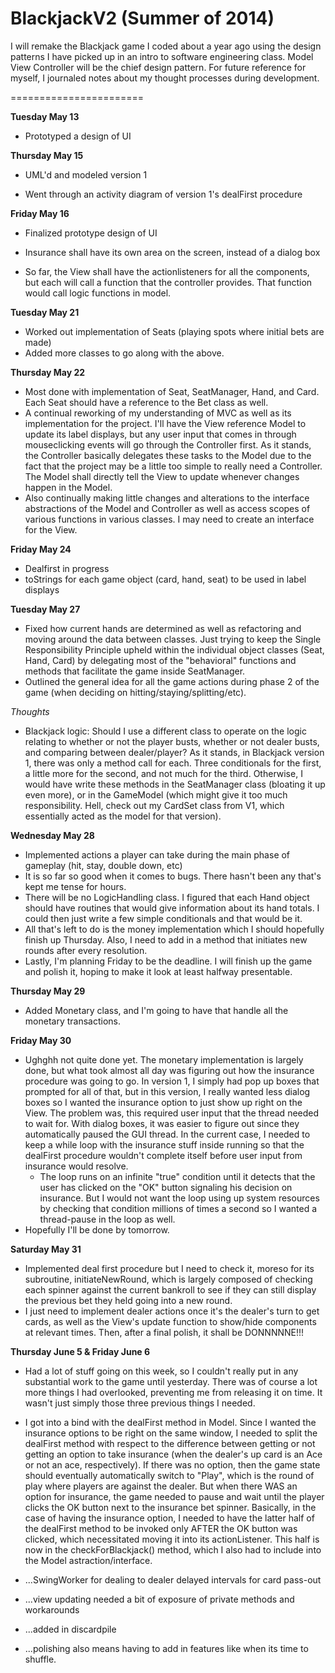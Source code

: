 BlackjackV2  (Summer of 2014)
===========

I will remake the Blackjack game I coded about a year ago using the design patterns I have picked up in an intro 
to software engineering class. Model View Controller will be the chief design pattern. For future reference for myself, I journaled notes about my thought processes during development.

=======================

**Tuesday May 13**
- Prototyped a design of UI


**Thursday May 15**
- UML'd and modeled version 1 

- Went through an activity diagram of version 1's dealFirst procedure


**Friday May 16**
- Finalized prototype design of UI

- Insurance shall have its own area on the screen, instead of a dialog box

- So far, the View shall have the actionlisteners for all the components, but each will call a function that the controller provides. That function would call logic functions in model.


**Tuesday May 21**
- Worked out implementation of Seats (playing spots where initial bets are made)
- Added more classes to go along with the above.

**Thursday May 22**
- Most done with implementation of Seat, SeatManager, Hand, and Card. Each Seat should have a
reference to the Bet class as well.
- A continual reworking of my understanding of MVC as well as its implementation for the project. I'll have the View reference Model to update its label displays, but any user input that comes in through mouseclicking events will go through the Controller first. As it stands, the Controller basically delegates these tasks to the Model due to the fact that the project may be a little too simple to really need a Controller. The Model shall directly tell the View to update whenever changes happen in the Model.  
- Also continually making little changes and alterations to the interface abstractions of the Model and Controller as well as access scopes of various functions in various classes. I may need to create an interface for the View.

**Friday May 24**
- Dealfirst in progress
- toStrings for each game object (card, hand, seat) to be used in label displays

**Tuesday May 27**
- Fixed how current hands are determined as well as refactoring and moving around the data between classes. Just trying to keep the Single Responsibility Principle upheld within the individual object classes (Seat, Hand, Card) by delegating most of the "behavioral" functions and methods that facilitate the game inside SeatManager. 
- Outlined the general idea for all the game actions during phase 2 of the game (when deciding on hitting/staying/splitting/etc). 

*Thoughts*
- Blackjack logic: Should I use a different class to operate on the logic relating to whether or not the player busts, whether or not dealer busts, and comparing between dealer/player? As it stands, in Blackjack version 1, there was only a method call for each. Three conditionals for the first, a little more for the second, and not much for the third. Otherwise, I would have write these methods in the SeatManager class (bloating it up even more), or in the GameModel (which might give it too much responsibility. Hell, check out my CardSet class from V1, which essentially acted as the model for that version).

**Wednesday May 28**
- Implemented actions a player can take during the main phase of gameplay (hit, stay, double down, etc)
- It is so far so good when it comes to bugs. There hasn't been any that's kept me tense for hours.
- There will be no LogicHandling class. I figured that each Hand object should have routines that would give information about its hand totals. I could then just write a few simple conditionals and that would be it.
- All that's left to do is the money implementation which I should hopefully finish up Thursday. Also, I need to add in a method that initiates new rounds after every resolution.
- Lastly, I'm planning Friday to be the deadline. I will finish up the game and polish it, hoping to make it look at least halfway presentable. 

**Thursday May 29**
- Added Monetary class, and I'm going to have that handle all the monetary transactions.

**Friday May 30**
- Ughghh not quite done yet. The monetary implementation is largely done, but what took almost all day was figuring out how the insurance procedure was going to go. In version 1, I simply had pop up boxes that prompted for all of that, but in this version, I really wanted less dialog boxes so I wanted the insurance option to just show up right on the View. The problem was, this required user input that the thread needed to wait for. With dialog boxes, it was easier to figure out since they automatically paused the GUI thread. In the current case, I needed to keep a while loop with the insurance stuff inside running so that the dealFirst procedure wouldn't complete itself before user input from insurance would resolve. 
    - The loop runs on an infinite "true" condition until it detects that the user has clicked on the "OK" button signaling his decision on insurance. But I would not want the loop using up system resources by checking that condition millions of times a second so I wanted a thread-pause in the loop as well.
- Hopefully I'll be done by tomorrow. 

**Saturday May 31**
- Implemented deal first procedure but I need to check it, moreso for its subroutine, initiateNewRound, which is largely composed of checking each spinner against the current bankroll to see if they can still display the previous bet they held going into a new round. 
- I just need to implement dealer actions once it's the dealer's turn to get cards, as well as the View's update function to show/hide components at relevant times. Then, after a final polish, it shall be DONNNNNE!!!


**Thursday June 5 & Friday June 6**
- Had a lot of stuff going on this week, so I couldn't really put in any substantial work to the game until yesterday. There was of course a lot more things I had overlooked, preventing me from releasing it on time. It wasn't just simply those three previous things I needed.

- I got into a bind with the dealFirst method in Model. Since I wanted the insurance options to be right on the same window, I needed to split the dealFirst method with respect to the difference between getting or not getting an option to take insurance (when the dealer's up card is an Ace or not an ace, respectively). If there was no option, then the game state should eventually automatically switch to "Play", which is the round of play where players are against the dealer. But when there WAS an option for insurance, the game needed to pause and wait until the player clicks the OK button next to the insurance bet spinner. Basically, in the case of having the insurance option, I needed to have the latter half of the dealFirst method to be invoked only AFTER the OK button was clicked, which necessitated moving it into its actionListener. This half is now in the checkForBlackjack() method, which I also had to include into the Model astraction/interface.




- ...SwingWorker for dealing to dealer delayed intervals for card pass-out 
- ...view updating needed a bit of exposure of private methods and workarounds
- ...added in discardpile
- ...polishing also means having to add in features like when its time to shuffle.
